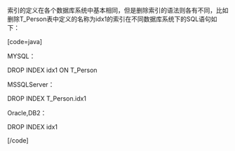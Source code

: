 索引的定义在各个数据库系统中基本相同，但是删除索引的语法则各有不同，比如删除T_Person表中定义的名称为idx1的索引在不同数据库系统下的SQL语句如下：
[code=java]
MYSQL：
DROP INDEX idx1 ON T_Person
MSSQLServer：
DROP INDEX T_Person.idx1
Oracle,DB2：
DROP INDEX idx1
[/code]